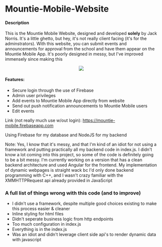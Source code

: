 # Mountie-Mobile-Website

<h4>Description</h4>

This is the Mountie Mobile Website, designed and developed <b>solely</b> by Jack Norris. It's a little ghetto, but hey, it's not really client facing (it's for the adminstrators). With this website, you can submit events and announcements for approval from the school and have them appear on the Mountie Mobile App. It's poorly designed in messy, but I've improved immensely since making this

<p align="center"><kbd><img src = "https://media.giphy.com/media/KGBiQ1NUFLVkF8rmMd/giphy.gif"/></kbd></p>

<h4>Features:</h4>
<ul>
  <li>Secure login through the use of Firebase</li>
  <li>Admin user privileges</li>
  <li>Add events to Mountie Mobile App directly from website</li>
  <li>Send out push notification announcements to Mountie Mobile users</li>
  <li>Edit events</li>
 </ul>

Link (not really much use w/out login):  https://mountie-mobile.firebaseapp.com

Using Firebase for my database and NodeJS for my backend

Note: Yes, I know that it's messy, and that I'm kind of an idiot for not using a framework and putting practically all my backend code in index.js. I didn't know a lot coming into this project, so some of the code is definitely going to be a bit messy. I'm currently working on a version that has a clean backend architecture and used Angular for the frontend. My implementation of dynamic webpages is straight wack bc I'd only done backend programming with C++, and I wasn't crazy familiar with the XMMHTTPRequest api already provided in JavaScript

<h3>A full list of things wrong with this code (and to improve)</h3>
<ul>
  <li>I didn't use a framework, despite multiple good choices existing to make this process easier & cleaner</li>
  <li>Inline styling for html files</li>
  <li>Didn't seperate business logic from http endpoints</li>
  <li>Too much configuration in index.js</li>
  <li>Everything is in the index.js</li>
  <li>Was an idiot and didn't leverage client side api's to render dynamic data with javascript</li>
</ul>
